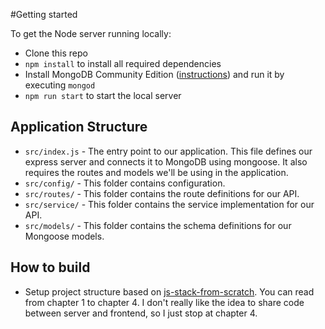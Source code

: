 #Getting started

To get the Node server running locally:

- Clone this repo
- `npm install` to install all required dependencies
- Install MongoDB Community Edition ([instructions](https://docs.mongodb.com/manual/installation/#tutorials)) and run it by executing `mongod`
- `npm run start` to start the local server

## Application Structure

- `src/index.js` - The entry point to our application. This file defines our express server and connects it to MongoDB using mongoose. It also requires the routes and models we'll be using in the application.
- `src/config/` - This folder contains configuration.
- `src/routes/` - This folder contains the route definitions for our API.
- `src/service/` - This folder contains the service implementation for our API.
- `src/models/` - This folder contains the schema definitions for our Mongoose models.

## How to build

- Setup project structure based on [js-stack-from-scratch](https://github.com/verekia/js-stack-from-scratch). You can read from chapter 1 to chapter 4.
I don't really like the idea to share code between server and frontend, so I just stop at chapter 4.
